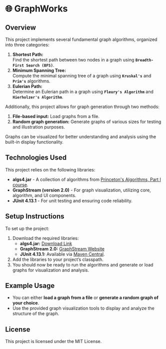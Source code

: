 # 🌐 GraphWorks 

## Overview
This project implements several fundamental graph algorithms, organized into three categories:

1. **Shortest Path:**  
  Find the shortest path between two nodes in a graph using **`Breadth-First Search (BFS)`**.
2. **Minimum Spanning Tree:**  
  Compute the minimal spanning tree of a graph using **`Kruskal's`** and **`Prim's`** algorithms.
3. **Eulerian Path:**  
  Determine an Eulerian path in a graph using **`Fleury's Algorithm`** and **`Hierholzer's Algorithm`**.  
  
Additionally, this project allows for graph generation through two methods:  
1. **File-based input:** Load graphs from a file.
2. **Random graph generation:** Generate graphs of various sizes for testing and illustration purposes.
  
Graphs can be visualized for better understanding and analysis using the built-in display functionality.
  
## Technologies Used
This project relies on the following libraries:
- **algs4.jar** - A collection of algorithms from [Princeton's Algorithms, Part I course](https://algs4.cs.princeton.edu/home/).
- **GraphStream (version 2.0)** - For graph visualization, utilizing core, algorithm, and UI components.
- **JUnit 4.13.1** - For unit testing and ensuring code reliability.
  
## Setup Instructions 
To set up the project:
1. Download the required libraries:  
    - **algs4.jar:** [Download Link](https://algs4.cs.princeton.edu/home/)
    - **GraphStream 2.0:** [GraphStream Website](https://graphstream-project.org/)
    - **JUnit 4.13.1:** Available via [Maven Central](https://mvnrepository.com/artifact/junit/junit/4.13.2).
2. Add the libraries to your project’s classpath.
3. You should now be ready to run the algorithms and generate or load graphs for visualization and analysis.
  
## Example Usage
- You can either **load a graph from a file** or **generate a random graph of your choice**.
- Use the provided graph visualization tools to display and analyze the structure of the graph.
  
## License
This project is licensed under the MIT License.
